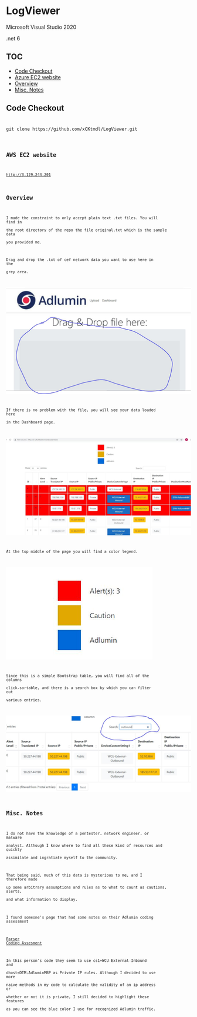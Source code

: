 # LogViewer

Microsoft Visual Studio 2020

.net 6

## TOC

* [Code Checkout](#CodeCheckout)
* [Azure EC2 website](#AWSsite)
* [Overview](#Overview)
* [Misc. Notes](#MiscNotes)


## <a name="CodeCheckout">Code Checkout</a>

<code>
git clone https://github.com/xCKtmdl/LogViewer.git
<code>

## <a name="AWSsite">AWS EC2 website</a>

<a href="http://3.129.244.201" target="_blank" rel="noopener">http://3.129.244.201</a>

## <a name="Overview">Overview</a>

I made the constraint to only accept plain text .txt files. You will find in
\
the root directory of the repo the file original.txt which is the sample data
\
you provided me.

Drag and drop the .txt of cef network data you want to use here in the
\
grey area.

![drag-drop](/doc/images/drag-drop.jpg)


If there is no problem with the file, you will see your data loaded here
\
in the Dashboard page.

![drag-drop](/doc/images/dashboard.jpg)


At the top middle of the page you will find a color legend.

![drag-drop](/doc/images/legend.jpg)


Since this is a simple Bootstrap table, you will find all of the columns
\
click-sortable, and there is a search box by which you can filter out
\
various entries.


![drag-drop](/doc/images/bootstrap-table.jpg)


## <a name="MiscNotes">Misc. Notes</a>


I do not have the knowledge of a pentester, network engineer, or malware
\
analyst. Although I know where to find all these kind of resources and quickly
\
assimilate and ingratiate myself to the community.


That being said, much of this data is mysterious to me, and I therefore made
\
up some arbitrary assumptions and rules as to what to count as cautions, alerts,
\
and what information to display.


I found someone's page that had some notes on their Adlumin coding assessment


<a href="https://dariocarlino908.medium.com/parser-coding-assesment-slash-project-4a0b559a50d8">Parser Coding Assesment</a>


In this person's code they seem to use cs1=WCU-External-Inbound and 
\
dhost=DTM-AdluminMBP as Private IP rules. Although I decided to use more
\
naive methods in my code to calculate the validity of an ip address or
\
whether or not it is private, I still decided to highlight these features
\
as you can see the blue color I use for recognized Adlumin traffic.